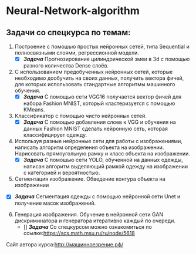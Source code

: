 # Neural-Network-algorithm
## Задачи со спецкурса по темам:
1. Построение с помошью простых нейронных сетей, типа Sequential и полносвязными слоями, регрессионной модели.
   - [X] ***Задача*** Прогнозирование цилиндрической змеи в 3d с помощью разного количества Dense слоёв.
2. С использованием предобученных нейронных сетей, которые необходимо дообучить на своих данных, получить вектора фичей, для которых использовать стандартные алгоритмы машинного обучения.
   - [X] ***Задача*** С помощью сети VGG16 получается вектор фичей для набора Fashion MNIST, который кластеризуется с помощью KMeans. 
3. Классификатор с помощью чисто нейронных сетей.
   - [X] ***Задача*** С помощью добавления слоев к VGG и обучения на данных Fashion MNIST сделать нейронную сеть, которая классифицирует одежду.
4. Используя разные нейронные сети для работы с изображениями, написать алгоритм определения объекта на изображении. Нарисовать прямоугольную рамку и класс объекта на изображении.
   - [X] ***Задача*** С помошью сети YOLO, обученной на данных одежды, написан алгоритм выделяющий рамкой одежду на изображении с категорией и вероятностью. 
5.  Сегментация изображение. Обведение контура объекта на изображении
   - [X] ***Задача*** Сегментация одежды с помощью нейронной сети Unet и получение масок изображений.
6. Генерация изображения. Обучение в нейронной сети GAN дискриминатора и генератора итеративно каждый по очереди.
   - [] ***Задача***
Со спецкурсом можно ознакомиться по ссылке:https://scs.math.msu.ru/ru/node/5618

Сайт автора курса:http://машинноезрение.рф/
